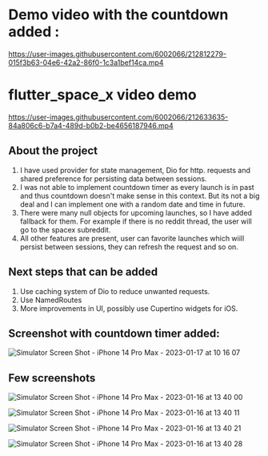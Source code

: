 # Demo video with the countdown added :



https://user-images.githubusercontent.com/6002066/212812279-015f3b63-04e6-42a2-86f0-1c3a1bef14ca.mp4




# flutter_space_x video demo



https://user-images.githubusercontent.com/6002066/212633635-84a806c6-b7a4-489d-b0b2-be4656187946.mp4



## About the project

1. I have used provider for state management, Dio for http. requests and shared preference for persisting data between sessions.
2. I was not able to implement countdown timer as every launch is in past and thus countdown doesn't make sense in this context. But its not a big deal and I can implement one with a random date and time in future.
3. There were many null objects for upcoming launches, so I have added fallback for them. For example if there is no reddit thread, the user will go to the spacex subreddit.
4. All other features are present, user can favorite launches which wiill persist between sessions, they can refresh the request and so on.

## Next steps that can be added

1. Use caching system of Dio to reduce unwanted requests.
2. Use NamedRoutes
3. More improvements in UI, possibly use Cupertino widgets for iOS.

## Screenshot with countdown timer added:

![Simulator Screen Shot - iPhone 14 Pro Max - 2023-01-17 at 10 16 07](https://user-images.githubusercontent.com/6002066/212812422-dbd8a332-9520-48e6-9f80-f3cb31db1302.png)


## Few screenshots

![Simulator Screen Shot - iPhone 14 Pro Max - 2023-01-16 at 13 40 00](https://user-images.githubusercontent.com/6002066/212633746-fba8d71a-d1c0-40a5-87a9-418c110cd6a3.png)

![Simulator Screen Shot - iPhone 14 Pro Max - 2023-01-16 at 13 40 11](https://user-images.githubusercontent.com/6002066/212633754-e5321511-dbaf-44c7-b5da-37e92b22f3a1.png)

![Simulator Screen Shot - iPhone 14 Pro Max - 2023-01-16 at 13 40 21](https://user-images.githubusercontent.com/6002066/212633758-01bd2971-f24b-41d6-ad59-209c24621023.png)

![Simulator Screen Shot - iPhone 14 Pro Max - 2023-01-16 at 13 40 28](https://user-images.githubusercontent.com/6002066/212633763-6ab9ae6e-65d2-4326-bd6f-dec8af525eb2.png)
